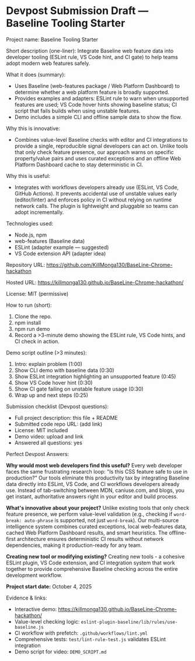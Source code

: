 # Devpost Submission Draft — Baseline Tooling Starter

Project name: Baseline Tooling Starter

Short description (one-liner): Integrate Baseline web feature data into developer tooling (ESLint rule, VS Code hint, and CI gate) to help teams adopt modern web features safely.

What it does (summary):
- Uses Baseline (web-features package / Web Platform Dashboard) to determine whether a web platform feature is broadly supported.
- Provides examples and adapters: ESLint rule to warn when unsupported features are used; VS Code hover hints showing baseline status; CI script that fails builds when using unstable features.
- Demo includes a simple CLI and offline sample data to show the flow.

Why this is innovative:
- Combines value-level Baseline checks with editor and CI integrations to provide a single, reproducible signal developers can act on. Unlike tools that only check feature presence, our approach warns on specific property/value pairs and uses curated exceptions and an offline Web Platform Dashboard cache to stay deterministic in CI.

Why this is useful:
- Integrates with workflows developers already use (ESLint, VS Code, GitHub Actions). It prevents accidental use of unstable values early (editor/linter) and enforces policy in CI without relying on runtime network calls. The plugin is lightweight and pluggable so teams can adopt incrementally.

Technologies used:
- Node.js, npm
- web-features (Baseline data)
- ESLint (adapter example — suggested)
- VS Code extension API (adapter idea)

Repository URL: https://github.com/KillMonga130/BaseLine-Chrome-hackathon

Hosted URL: https://killmonga130.github.io/BaseLine-Chrome-hackathon/

License: MIT (permissive)

How to run (short):
1. Clone the repo.
2. npm install
3. npm run demo
4. Record a >3-minute demo showing the ESLint rule, VS Code hints, and CI check in action.

Demo script outline (>3 minutes):
1. Intro: explain problem (1:00)
2. Show CLI demo with baseline data (0:30)
3. Show ESLint integration highlighting an unsupported feature (0:45)
4. Show VS Code hover hint (0:30)
5. Show CI gate failing on unstable feature usage (0:30)
6. Wrap up and next steps (0:25)

Submission checklist (Devpost questions):
- Full project description: this file + README
- Submitted code repo URL: (add link)
- License: MIT included
- Demo video: upload and link
- Answered all questions: yes

Perfect Devpost Answers:

**Why would most web developers find this useful?**
Every web developer faces the same frustrating research loop: "Is this CSS feature safe to use in production?" Our tools eliminate this productivity tax by integrating Baseline data directly into ESLint, VS Code, and CI workflows developers already use. Instead of tab-switching between MDN, caniuse.com, and blogs, you get instant, authoritative answers right in your editor and build process.

**What's innovative about your project?**
Unlike existing tools that only check feature presence, we perform value-level validation (e.g., checking if `word-break: auto-phrase` is supported, not just `word-break`). Our multi-source intelligence system combines curated exceptions, local web-features data, cached Web Platform Dashboard results, and smart heuristics. The offline-first architecture ensures deterministic CI results without network dependencies, making it production-ready for any team.

**Creating new tool or modifying existing?**
Creating new tools - a cohesive ESLint plugin, VS Code extension, and CI integration system that work together to provide comprehensive Baseline checking across the entire development workflow.

**Project start date:** October 4, 2025

Evidence & links:
- Interactive demo: https://killmonga130.github.io/BaseLine-Chrome-hackathon/
- Value-level checking logic: `eslint-plugin-baseline/lib/rules/use-baseline.js`
- CI workflow with prefetch: `.github/workflows/lint.yml` 
- Comprehensive tests: `test/lint-rule-test.js` validates ESLint integration
- Demo script for video: `DEMO_SCRIPT.md`
